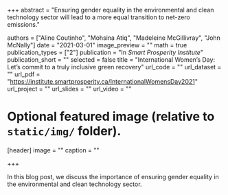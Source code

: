 +++
abstract = "Ensuring gender equality in the environmental and clean technology sector will lead to a more equal transition to net-zero emissions."

authors = ["Aline Coutinho", "Mohsina Atiq", "Madeleine McGillivray", "John McNally"]
date = "2021-03-01"
image_preview = ""
math = true
publication_types = ["2"]
publication = "In *Smart Prosperity Institute*"
publication_short = ""
selected = false
title = "International Women’s Day: Let’s commit to a truly inclusive green recovery"
url_code = ""
url_dataset = ""
url_pdf = "https://institute.smartprosperity.ca/InternationalWomensDay2021"
url_project = ""
url_slides = ""
url_video = ""


# Optional featured image (relative to `static/img/` folder).
[header]
image = ""
caption = ""

+++

In this blog post, we discuss the importance of ensuring gender equality in the environmental and clean technology sector.


